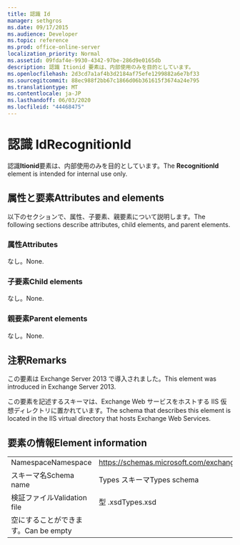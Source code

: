 ```yaml
---
title: 認識 Id
manager: sethgros
ms.date: 09/17/2015
ms.audience: Developer
ms.topic: reference
ms.prod: office-online-server
localization_priority: Normal
ms.assetid: 09fdaf4e-9930-4342-97be-286d9e0165db
description: 認識 Itionid 要素は、内部使用のみを目的としています。
ms.openlocfilehash: 2d3cd7a1af4b3d2184af75efe1299882a6e7bf33
ms.sourcegitcommit: 88ec988f2bb67c1866d06b361615f3674a24e795
ms.translationtype: MT
ms.contentlocale: ja-JP
ms.lasthandoff: 06/03/2020
ms.locfileid: "44468475"
---
```

# <a name="recognitionid"></a><span data-ttu-id="05d74-103">認識 Id</span><span class="sxs-lookup"><span data-stu-id="05d74-103">RecognitionId</span></span>

<span data-ttu-id="05d74-104">認識**Itionid**要素は、内部使用のみを目的としています。</span><span class="sxs-lookup"><span data-stu-id="05d74-104">The **RecognitionId** element is intended for internal use only.</span></span> 

## <a name="attributes-and-elements"></a><span data-ttu-id="05d74-105">属性と要素</span><span class="sxs-lookup"><span data-stu-id="05d74-105">Attributes and elements</span></span>

<span data-ttu-id="05d74-106">以下のセクションで、属性、子要素、親要素について説明します。</span><span class="sxs-lookup"><span data-stu-id="05d74-106">The following sections describe attributes, child elements, and parent elements.</span></span>
  
### <a name="attributes"></a><span data-ttu-id="05d74-107">属性</span><span class="sxs-lookup"><span data-stu-id="05d74-107">Attributes</span></span>

<span data-ttu-id="05d74-108">なし。</span><span class="sxs-lookup"><span data-stu-id="05d74-108">None.</span></span>
  
### <a name="child-elements"></a><span data-ttu-id="05d74-109">子要素</span><span class="sxs-lookup"><span data-stu-id="05d74-109">Child elements</span></span>

<span data-ttu-id="05d74-110">なし。</span><span class="sxs-lookup"><span data-stu-id="05d74-110">None.</span></span>
  
### <a name="parent-elements"></a><span data-ttu-id="05d74-111">親要素</span><span class="sxs-lookup"><span data-stu-id="05d74-111">Parent elements</span></span>

<span data-ttu-id="05d74-112">なし。</span><span class="sxs-lookup"><span data-stu-id="05d74-112">None.</span></span>
  
## <a name="remarks"></a><span data-ttu-id="05d74-113">注釈</span><span class="sxs-lookup"><span data-stu-id="05d74-113">Remarks</span></span>

<span data-ttu-id="05d74-114">この要素は Exchange Server 2013 で導入されました。</span><span class="sxs-lookup"><span data-stu-id="05d74-114">This element was introduced in Exchange Server 2013.</span></span>
  
<span data-ttu-id="05d74-115">この要素を記述するスキーマは、Exchange Web サービスをホストする IIS 仮想ディレクトリに置かれています。</span><span class="sxs-lookup"><span data-stu-id="05d74-115">The schema that describes this element is located in the IIS virtual directory that hosts Exchange Web Services.</span></span>
  
## <a name="element-information"></a><span data-ttu-id="05d74-116">要素の情報</span><span class="sxs-lookup"><span data-stu-id="05d74-116">Element information</span></span>

|||
|:-----|:-----|
|<span data-ttu-id="05d74-117">Namespace</span><span class="sxs-lookup"><span data-stu-id="05d74-117">Namespace</span></span>  <br/> |https://schemas.microsoft.com/exchange/services/2006/types  <br/> |
|<span data-ttu-id="05d74-118">スキーマ名</span><span class="sxs-lookup"><span data-stu-id="05d74-118">Schema name</span></span>  <br/> |<span data-ttu-id="05d74-119">Types スキーマ</span><span class="sxs-lookup"><span data-stu-id="05d74-119">Types schema</span></span>  <br/> |
|<span data-ttu-id="05d74-120">検証ファイル</span><span class="sxs-lookup"><span data-stu-id="05d74-120">Validation file</span></span>  <br/> |<span data-ttu-id="05d74-121">型 .xsd</span><span class="sxs-lookup"><span data-stu-id="05d74-121">Types.xsd</span></span>  <br/> |
|<span data-ttu-id="05d74-122">空にすることができます。</span><span class="sxs-lookup"><span data-stu-id="05d74-122">Can be empty</span></span>  <br/> ||
   

